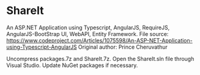 # ShareIt
An ASP.NET Application using Typescript, AngularJS, RequireJS, AngularJS-BootStrap UI, WebAPI, Entity Framework.
File source: https://www.codeproject.com/Articles/1075598/An-ASP-NET-Application-using-Typescript-AngularJS
Original author: Prince Cheruvathur

Uncompress packages.7z and ShareIt.7z. Open the ShareIt.sln file through Visual Studio. Update NuGet packages if necessary.
